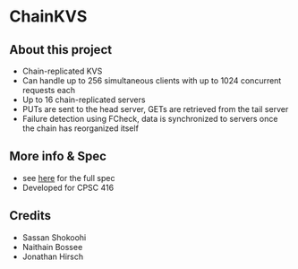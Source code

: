 # ChainKVS

## About this project
- Chain-replicated KVS
- Can handle up to 256 simultaneous clients with up to 1024 concurrent requests each
- Up to 16 chain-replicated servers
- PUTs are sent to the head server, GETs are retrieved from the tail server
- Failure detection using FCheck, data is synchronized to servers once the chain has reorganized itself

## More info & Spec
- see [here](https://github.com/jmhirsch/ChainKVS/blob/main/ChainedKVS%20Spec.pdf) for the full spec
- Developed for CPSC 416



## Credits
- Sassan Shokoohi
- Naithain Bossee
- Jonathan Hirsch
